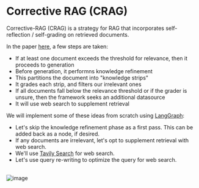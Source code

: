 # Corrective RAG (CRAG)
Corrective-RAG (CRAG) is a strategy for RAG that incorporates self-reflection / self-grading on retrieved documents.

In the paper <a href="https://arxiv.org/pdf/2401.15884.pdf">here</a>, a few steps are taken:

- If at least one document exceeds the threshold for relevance, then it proceeds to generation
- Before generation, it performns knowledge refinement
- This partitions the document into "knowledge strips"
- It grades each strip, and filters our irrelevant ones
- If all documents fall below the relevance threshold or if the grader is unsure, then the framework seeks an additional datasource
- It will use web search to supplement retrieval

We will implement some of these ideas from scratch using <a href="https://langchain-ai.github.io/langgraph/">LangGraph</a>:

- Let's skip the knowledge refinement phase as a first pass. This can be added back as a node, if desired.
- If any documents are irrelevant, let's opt to supplement retrieval with web search.
- We'll use <a href="https://python.langchain.com/v0.2/docs/integrations/tools/tavily_search/">Tavily Search</a> for web search.
- Let's use query re-writing to optimize the query for web search.



<br>![image](https://github.com/AshishCodeCraft26/Advance-RAG/assets/135592934/e703ae89-7c04-4656-9e55-32b560e41e84)</br>
